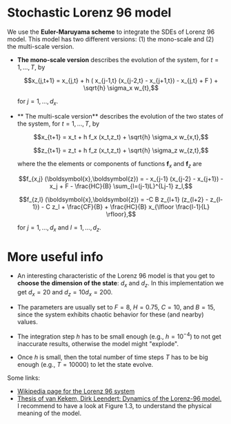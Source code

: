 # Stochastic Lorenz 96 model

We use the **Euler-Maruyama scheme** to integrate the SDEs of Lorenz 96 model. This model has two different versions: (1) the mono-scale and (2) the multi-scale version.

* **The mono-scale version** describes the evolution of the system, for $t=1,\ldots,T$, by

    $$x_{j,t+1} = x_{j,t} + h ( x_{j-1,t} (x_{j-2,t} - x_{j+1,t}) - x_{j,t} + F ) + \sqrt{h} \sigma_x w_{t},$$

    for $j = 1, \ldots, d_x$.

* ** The multi-scale version** describes the evolution of the two states of the system, for $t=1,\ldots,T$, by

    $$x_{t+1} = x_t + h f_x (x_t,z_t)  + \sqrt{h} \sigma_x w_{x,t},$$
 
    $$z_{t+1} = z_t + h f_z (x_t,z_t) + \sqrt{h} \sigma_z w_{z,t},$$

    where the the elements or components of functions $\boldsymbol{f}_x$ and $\boldsymbol{f}_z$ are

    $$f_{x,j} (\boldsymbol{x},\boldsymbol{z}) = - x_{j-1} (x_{j-2} - x_{j+1}) - x_j + F - \frac{HC}{B} \sum_{l=(j-1)L}^{Lj-1} z_l,$$

    $$f_{z,l} (\boldsymbol{x},\boldsymbol{z}) = -C B z_{l+1} (z_{l+2} - z_{l-1}) - C z_l + \frac{CF}{B} + \frac{HC}{B} x_{\lfloor \frac{l-1}{L} \rfloor},$$

    for $j = 1, \ldots, d_x$ and $l = 1,\ldots, d_z$.

# More useful info

* An interesting characteristic of the Lorenz 96 model is that you get to **choose the dimension of the state**: $d_x$ and $d_z$. In this implementation we get $d_x = 20$ and $d_z = 10 d_x = 200$.

* The parameters are usually set to $F = 8$, $H = 0.75$, $C = 10$, and $B = 15$, since the system exhibits chaotic behavior for these (and nearby) values.

* The integration step $h$ has to be small enough (e.g., $h = 10^{-4}$) to not get inaccurate results, otherwise the model might "explode". 

* Once $h$ is small, then the total number of time steps $T$ has to be big enough (e.g., $T = 10000$) to let the state evolve. 

Some links:
* [Wikipedia page for the Lorenz 96 system](https://en.wikipedia.org/wiki/Lorenz_96_model)
* [Thesis of van Kekem, Dirk Leendert: Dynamics of the Lorenz-96 model.](https://pure.rug.nl/ws/portalfiles/portal/65106850/1_Introduction.pdf) I recommend to have a look at Figure 1.3, to understand the physical meaning of the model.
